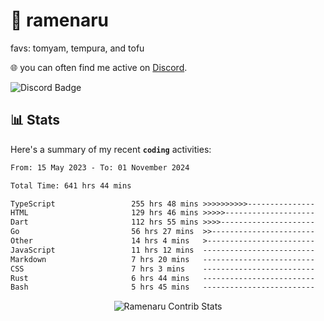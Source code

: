 # 🍜 ramenaru
favs: tomyam, tempura, and tofu

🌐 you can often find me active on [Discord](https://discordapp.com/users/503291004200157185).

![Discord Badge](https://dcbadge.vercel.app/api/shield/503291004200157185)

## 📊 Stats

Here's a summary of my recent **`coding`** activities:

<!--START_SECTION:waka-->

```txt
From: 15 May 2023 - To: 01 November 2024

Total Time: 641 hrs 44 mins

TypeScript                 255 hrs 48 mins >>>>>>>>>>---------------   39.86 %
HTML                       129 hrs 46 mins >>>>>--------------------   20.22 %
Dart                       112 hrs 55 mins >>>>---------------------   17.60 %
Go                         56 hrs 27 mins  >>-----------------------   08.80 %
Other                      14 hrs 4 mins   >------------------------   02.19 %
JavaScript                 11 hrs 12 mins  -------------------------   01.75 %
Markdown                   7 hrs 20 mins   -------------------------   01.14 %
CSS                        7 hrs 3 mins    -------------------------   01.10 %
Rust                       6 hrs 44 mins   -------------------------   01.05 %
Bash                       5 hrs 45 mins   -------------------------   00.90 %
```

<!--END_SECTION:waka-->

<div style="text-align: center;">
   <img align="center" src="https://github-readme-streak-stats.herokuapp.com/?user=Ramenaru&theme=dark&card_width=520" alt="Ramenaru Contrib Stats" />
</div>

